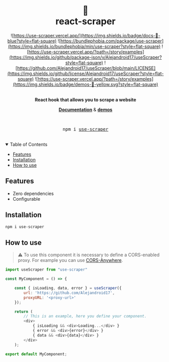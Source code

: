 <div align="center">
    <h1>
        <br />
        📜
        <br />
        react-scraper
        <br />
    </h1>
</div>

<div align="center">

![https://use-scraper.vercel.app/](https://img.shields.io/badge/docs-📖-blue?style=flat-square)
![https://bundlephobia.com/package/use-scraper](https://img.shields.io/bundlephobia/min/use-scraper?style=flat-square)
![https://use-scraper.vercel.app/?path=/story/examples](https://img.shields.io/github/package-json/v/Alejandroid17/useScraper?style=flat-square)
![https://github.com/Alejandroid17/useScraper/blob/main/LICENSE](https://img.shields.io/github/license/Alejandroid17/useScraper?style=flat-square)
![https://use-scraper.vercel.app/?path=/story/examples](https://img.shields.io/badge/demos-🚀-yellow.svg?style=flat-square)

<br />
</div>

<div align="center"> 
<strong>React hook that allows you to scrape a website</strong>

<a href="https://use-scraper.vercel.app/)"><strong>Documentation</strong></a> & <a href="https://use-scraper.vercel.app/?path=/story/examples"><strong>demos</strong></a>
</div>

<div align="center"> 
<br />
<pre>npm i <a href="https://www.npmjs.com/package/use-scraper">use-scraper</a></pre>
<br />
</div>

<!-- TABLE OF CONTENTS -->

<details open>
    <summary>Table of Contents</summary>
    <ul>
        <li><a href="#features">Features</a></li>
        <li><a href="#installation">Installation</a></li>
        <li><a href="#how-to-use">How to use</a></li>
  </ul>
</details>


## Features

- Zero dependencies
- Configurable

## Installation

```bash
npm i use-scraper
```

## How to use

> :warning: To use this component it is necessary to define a CORS-enabled proxy. For example you can use [CORS-Anywhere](https://github.com/Rob--W/cors-anywhere).


```javascript
import useScraper from "use-scraper"

const MyComponent = () => {

    const { isLoading, data, error } = useScraper({
        url: 'https://github.com/Alejandroid17',
        proxyURL: '<proxy-url>'
    });

    return (
        // This is an example, here you define your component.
        <div>
            { isLoading && <div>Loading...</div> }
            { error && <div>{error}</div> }
            { data && <div>{data}</div> }
        </div>
    );

export default MyComponent;
```